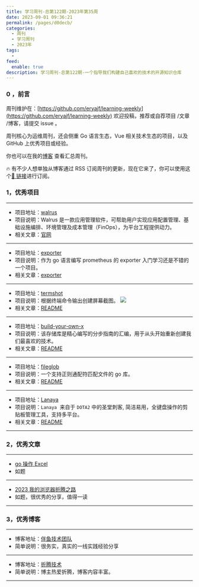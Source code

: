```yaml
---
title: 学习周刊-总第122期-2023年第35周
date: 2023-09-01 09:36:21
permalink: /pages/d0decb/
categories:
  - 周刊
  - 学习周刊
  - 2023年
tags:
  -
feed:
  enable: true
description: 学习周刊-总第122期-一个指导我们构建自己喜欢的技术的开源知识仓库
---
```


### 0 ，前言

周刊维护在：[https://github.com/eryajf/learning-weekly](https://github.com/eryajf/learning-weekly) 欢迎投稿，推荐或自荐项目 /文章 /博客，请提交 issue 。

周刊核心为运维周刊，还会侧重 Go 语言生态，Vue 相关技术生态的项目，以及 GitHub 上优秀项目或经验。

你也可以在我的[博客](http://fsvip.gitee.io/hexo-theme-fluid//learning-weekly/) 查看汇总周刊。

🔥 有不少人想单独从博客通过 RSS 订阅周刊的更新，现在它来了，你可以使用这个[🔗 链接](http://fsvip.gitee.io/hexo-theme-fluid//learning-weekly.xml)进行订阅。

### 1，优秀项目

---

- 项目地址：[walrus](https://github.com/seal-io/walrus)
- 项目说明：Walrus 是一款应用管理软件，可帮助用户实现应用配置管理、基础设施编排、环境管理及成本管理（FinOps），为平台工程提供动力。
- 相关文章：[官网](https://seal-io.github.io/docs/zh/)

---

- 项目地址：[exporter](https://github.com/Cairry/exporter)
- 项目说明：作为 go 语言编写 prometheus 的 exporter 入门学习还是不错的一个项目。
- 相关文章：[exporter](https://github.com/Cairry/exporter)

---

- 项目地址：[termshot](https://github.com/homeport/termshot)
- 项目说明：根据终端命令输出创建屏幕截图。
  ![](https://t.eryajf.net/imgs/2023/08/1693230102093.png)
- 相关文章：[README](https://github.com/homeport/termshot#readme)

---

- 项目地址：[build-your-own-x](https://github.com/codecrafters-io/build-your-own-x)
- 项目说明：该存储库是精心编写的分步指南的汇编，用于从头开始重新创建我们最喜欢的技术。
- 相关文章：[README](https://github.com/codecrafters-io/build-your-own-x#readme)

---

- 项目地址：[fileglob](https://github.com/goreleaser/fileglob)
- 项目说明：一个支持正则通配符匹配文件的 go 库。
- 相关文章：[README](https://github.com/goreleaser/fileglob#readme)

---

- 项目地址：[Lanaya](https://github.com/ChurchTao/Lanaya)
- 项目说明：`Lanaya`  来自于 `DOTA2` 中的圣堂刺客, 简洁易用，全键盘操作的剪贴板管理工具，支持多平台。
- 相关文章：[README](https://github.com/ChurchTao/Lanaya#readme)

---

### 2，优秀文章

---

- [go 操作 Excel](https://www.cnblogs.com/haima/p/15913110.html)
- 如题

---

- [2023 我的浏览器折腾之路](https://v2ex.com/t/969065#reply93)
- 如题，很优秀的分享，值得一读

---

### 3，优秀博客

---

- 博客地址：[伴鱼技术团队](https://tech.ipalfish.com/blog/)
- 简单说明：很务实，真实的一线实践经验分享

---

- 博客地址：[折腾技术](http://suyang.wiki/)
- 简单说明：博主热爱折腾，博客内容丰富。

---
